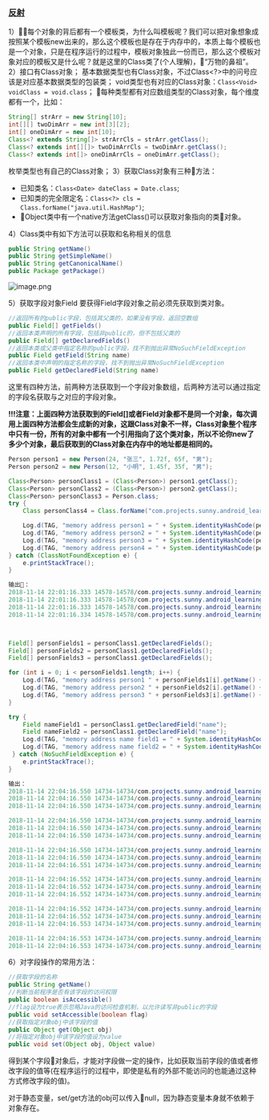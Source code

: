 ### [反射](https://mp.weixin.qq.com/s/ueY0f26qxncmBESleJ-LYA)

1）每个对象的背后都有一个模板类，为什么叫模板呢？我们可以把对象想象成按照某个模板new出来的，那么这个模板也是存在于内存中的，本质上每个模板也是一个对象，只是在程序运行的过程中，模板对象独此一份而已，那么这个模板对象对应的模板又是什么呢？就是这里的Class类了(个人理解)，“万物的鼻祖”。
2）接口有Class对象；
基本数据类型也有Class对象，不过Class<?>中的问号应该是对应基本数据类型的包装类；
void类型也有对应的Class对象：`Class<Void> voidClass = void.class`；
每种类型都有对应数组类型的Class对象，每个维度都有一个，比如：
```java
String[] strArr = new String[10];
int[][] twoDimArr = new int[3][2];
int[] oneDimArr = new int[10];
Class<? extends String[]> strArrCls = strArr.getClass();
Class<? extends int[][]> twoDimArrCls = twoDimArr.getClass();
Class<? extends int[]> oneDimArrCls = oneDimArr.getClass();
```
枚举类型也有自己的Class对象；
3）获取Class对象有三种方法：
- 已知类名：`Class<Date> dateClass = Date.class`;
- 已知类的完全限定名：`Class<?> cls = Class.forName("java.util.HashMap")`;
- Object类中有一个native方法getClass()可以获取对象指向的类对象。

4）Class类中有如下方法可以获取和名称相关的信息
```java
public String getName()
public String getSimpleName()
public String getCanonicalName()
public Package getPackage()
```
![image.png](https://upload-images.jianshu.io/upload_images/5231076-705d7ca61f27ac14.png?imageMogr2/auto-orient/strip%7CimageView2/2/w/1240)

5）获取字段对象Field
要获得Field字段对象之前必须先获取到类对象。
```java
//返回所有的public字段，包括其父类的，如果没有字段，返回空数组
public Field[] getFields() 
//返回本类声明的所有字段，包括非public的，但不包括父类的
public Field[] getDeclaredFields() 
//返回本类或父类中指定名称的public字段，找不到抛出异常NoSuchFieldException
public Field getField(String name)
//返回本类中声明的指定名称的字段，找不到抛出异常NoSuchFieldException
public Field getDeclaredField(String name)
```
这里有四种方法，前两种方法获取到一个字段对象数组，后两种方法可以通过指定的字段名获取与之对应的字段对象。

**!!!注意：上面四种方法获取到的Field[]或者Field对象都不是同一个对象，每次调用上面四种方法都会生成新的对象，这跟Class对象不一样，Class对象整个程序中只有一份，所有的对象中都有一个引用指向了这个类对象，所以不论你new了多少个对象，最后获取到的Class对象在内存中的地址都是相同的。**
```java
Person person1 = new Person(24, "张三", 1.72f, 65f, "男");
Person person2 = new Person(12, "小明", 1.45f, 35f, "男");

Class<Person> personClass1 = (Class<Person>) person1.getClass();
Class<Person> personClass2 = (Class<Person>) person2.getClass();
Class<Person> personClass3 = Person.class;
try {
    Class personClass4 = Class.forName("com.projects.sunny.android_learning.reflect.Person");

    Log.d(TAG, "memory address person1 = " + System.identityHashCode(personClass1));
    Log.d(TAG, "memory address person2 = " + System.identityHashCode(personClass2));
    Log.d(TAG, "memory address person3 = " + System.identityHashCode(personClass3));
    Log.d(TAG, "memory address person4 = " + System.identityHashCode(personClass4));
} catch (ClassNotFoundException e) {
    e.printStackTrace();
}

输出：
2018-11-14 22:01:16.333 14578-14578/com.projects.sunny.android_learning D/ReflectTestActivity: memory address person1 = 69416938
2018-11-14 22:01:16.333 14578-14578/com.projects.sunny.android_learning D/ReflectTestActivity: memory address person2 = 69416938
2018-11-14 22:01:16.333 14578-14578/com.projects.sunny.android_learning D/ReflectTestActivity: memory address person3 = 69416938
2018-11-14 22:01:16.334 14578-14578/com.projects.sunny.android_learning D/ReflectTestActivity: memory address person4 = 69416938



Field[] personFields1 = personClass1.getDeclaredFields();
Field[] personFields2 = personClass1.getDeclaredFields();
Field[] personFields3 = personClass1.getDeclaredFields();

for (int i = 0; i < personFields1.length; i++) {
    Log.d(TAG, "memory address person1 " + personFields1[i].getName() + " = " + System.identityHashCode(personFields1[i]));
    Log.d(TAG, "memory address person2 " + personFields2[i].getName() + " = " + System.identityHashCode(personFields2[i]));
    Log.d(TAG, "memory address person3 " + personFields3[i].getName() + " = " + System.identityHashCode(personFields3[i]));
}

try {
    Field nameField1 = personClass1.getDeclaredField("name");
    Field nameField2 = personClass1.getDeclaredField("name");
    Log.d(TAG, "memory address name field1 = " + System.identityHashCode(nameField1));
    Log.d(TAG, "memory address name field2 = " + System.identityHashCode(nameField2));
 } catch (NoSuchFieldException e) {
    e.printStackTrace();
}

输出：
2018-11-14 22:04:16.550 14734-14734/com.projects.sunny.android_learning D/ReflectTestActivity: memory address person1 age = 117721819
2018-11-14 22:04:16.550 14734-14734/com.projects.sunny.android_learning D/ReflectTestActivity: memory address person2 age = 201640312
2018-11-14 22:04:16.550 14734-14734/com.projects.sunny.android_learning D/ReflectTestActivity: memory address person3 age = 238848081

2018-11-14 22:04:16.550 14734-14734/com.projects.sunny.android_learning D/ReflectTestActivity: memory address person1 height = 16050358
2018-11-14 22:04:16.550 14734-14734/com.projects.sunny.android_learning D/ReflectTestActivity: memory address person2 height = 166902199
2018-11-14 22:04:16.550 14734-14734/com.projects.sunny.android_learning D/ReflectTestActivity: memory address person3 height = 192480548

2018-11-14 22:04:16.550 14734-14734/com.projects.sunny.android_learning D/ReflectTestActivity: memory address person1 name = 267409549
2018-11-14 22:04:16.550 14734-14734/com.projects.sunny.android_learning D/ReflectTestActivity: memory address person2 name = 241097282
2018-11-14 22:04:16.551 14734-14734/com.projects.sunny.android_learning D/ReflectTestActivity: memory address person3 name = 99564115

2018-11-14 22:04:16.552 14734-14734/com.projects.sunny.android_learning D/ReflectTestActivity: memory address person1 sex = 164843408
2018-11-14 22:04:16.552 14734-14734/com.projects.sunny.android_learning D/ReflectTestActivity: memory address person2 sex = 177664137
2018-11-14 22:04:16.552 14734-14734/com.projects.sunny.android_learning D/ReflectTestActivity: memory address person3 sex = 42227854

2018-11-14 22:04:16.552 14734-14734/com.projects.sunny.android_learning D/ReflectTestActivity: memory address person1 weight = 19474607
2018-11-14 22:04:16.552 14734-14734/com.projects.sunny.android_learning D/ReflectTestActivity: memory address person2 weight = 256234684
2018-11-14 22:04:16.553 14734-14734/com.projects.sunny.android_learning D/ReflectTestActivity: memory address person3 weight = 217386053

2018-11-14 22:04:16.553 14734-14734/com.projects.sunny.android_learning D/ReflectTestActivity: memory address name field1 = 7434138
2018-11-14 22:04:16.553 14734-14734/com.projects.sunny.android_learning D/ReflectTestActivity: memory address name field2 = 191471819
```

6）对字段操作的常用方法：
```java
//获取字段的名称
public String getName() 
//判断当前程序是否有该字段的访问权限
public boolean isAccessible()
//flag设为true表示忽略Java的访问检查机制，以允许读写非public的字段
public void setAccessible(boolean flag)
//获取指定对象obj中该字段的值
public Object get(Object obj)
//将指定对象obj中该字段的值设为value
public void set(Object obj, Object value)
```
得到某个字段对象后，才能对字段做一定的操作，比如获取当前字段的值或者修改字段的值等(在程序运行的过程中，即使是私有的外部不能访问的也能通过这种方式修改字段的值)。

对于静态变量，set/get方法的obj可以传入null，因为静态变量本身就不依赖于对象存在。